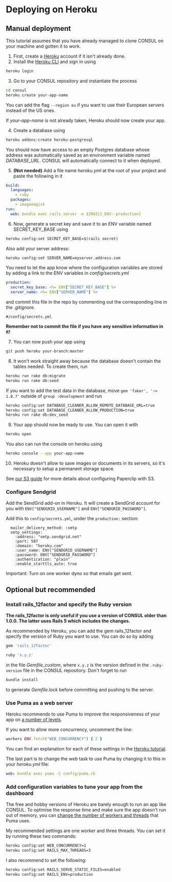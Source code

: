 # Deploying on Heroku

## Manual deployment

This tutorial assumes that you have already managed to clone CONSUL on your machine and gotten it to work.

1. First, create a [Heroku](https://www.heroku.com) account if it isn't already done.
2. Install the [Heroku CLI](https://devcenter.heroku.com/articles/heroku-cli) and sign in using

  ```bash
  heroku login
  ```

3. Go to your CONSUL repository and instantiate the process

  ```bash
  cd consul
  heroku create your-app-name
  ```

  You can add the flag `--region eu` if you want to use their European servers instead of the US ones.

  If _your-app-name_ is not already taken, Heroku should now create your app.

4. Create a database using

  ```bash
  heroku addons:create heroku-postgresql
  ```

  You should now have access to an empty Postgres database whose address was automatically saved as an environment variable named _DATABASE\_URL_. CONSUL will automatically connect to it when deployed.

5. **(Not needed)** Add a file name _heroku.yml_ at the root of your project and paste the following in it

  ```yml
  build:
    languages:
      - ruby
    packages:
      - imagemagick
  run:
    web: bundle exec rails server -e ${RAILS_ENV:-production}
  ```

6. Now, generate a secret key and save it to an ENV variable named SECRET\_KEY\_BASE using

  ```bash
  heroku config:set SECRET_KEY_BASE=$(rails secret)
  ```

  Also add your server address:

  ```bash
  heroku config:set SERVER_NAME=myserver.address.com
  ```

  You need to let the app know where the configuration variables are stored by adding a link to the ENV variables in _config/secrets.yml_

  ```yml
  production:
    secret_key_base: <%= ENV["SECRET_KEY_BASE"] %>
    server_name: <%= ENV["SERVER_NAME"] %>
  ```

  and commit this file in the repo by commenting out the corresponding line in the _.gitignore_.

  ```gitignore
  #/config/secrets.yml
  ```

  **Remember not to commit the file if you have any sensitive information in it!**

7. You can now push your app using

  ```bash
  git push heroku your-branch:master
  ```

8. It won't work straight away because the database doesn't contain the tables needed. To create them, run

  ```bash
  heroku run rake db:migrate
  heroku run rake db:seed
  ```

  If you want to add the test data in the database, move `gem 'faker', '~> 1.8.7'` outside of `group :development` and run

  ```bash
  heroku config:set DATABASE_CLEANER_ALLOW_REMOTE_DATABASE_URL=true
  heroku config:set DATABASE_CLEANER_ALLOW_PRODUCTION=true
  heroku run rake db:dev_seed
  ```

9. Your app should now be ready to use. You can open it with

  ```bash
  heroku open
  ```

  You also can run the console on heroku using

  ```bash
  heroku console --app your-app-name
  ```

10. Heroku doesn't allow to save images or documents in its servers, so it's necessary to setup a permanent storage space.

  See [our S3 guide](./using-aws-s3-as-storage.md) for more details about configuring Paperclip with S3.

### Configure Sendgrid

Add the SendGrid add-on in Heroku. It will create a SendGrid account for you with `ENV["SENDGRID_USERNAME"]` and `ENV["SENDGRID_PASSWORD"]`.

Add this to `config/secrets.yml`, under the `production:` section:

```
  mailer_delivery_method: :smtp
  smtp_settings:
    :address: "smtp.sendgrid.net"
    :port: 587
    :domain: "heroku.com"
    :user_name: ENV["SENDGRID_USERNAME"]
    :password: ENV["SENDGRID_PASSWORD"]
    :authentication: "plain"
    :enable_starttls_auto: true
```

Important: Turn on one worker dyno so that emails get sent.

## Optional but recommended

### Install rails\_12factor and specify the Ruby version

**The rails\_12factor is only useful if you use a version of CONSUL older than 1.0.0. The latter uses Rails 5 which includes the changes.**

As recommended by Heroku, you can add the gem rails\_12factor and specify the version of Ruby you want to use. You can do so by adding

```ruby
gem 'rails_12factor'

ruby 'x.y.z'
```

in the file _Gemfile\_custom_, where `x.y.z` is the version defined in the `.ruby-version` file in the CONSUL repository. Don't forget to run

```bash
bundle install
```

to generate _Gemfile.lock_ before committing and pushing to the server.

### Use Puma as a web server

Heroku recommends to use Puma to improve the responsiveness of your app on [a number of levels](http://blog.scoutapp.com/articles/2017/02/10/which-ruby-app-server-is-right-for-you).

If you want to allow more concurrency, uncomment the line:

```ruby
workers ENV.fetch("WEB_CONCURRENCY") { 2 }
```

You can find an explanation for each of these settings in the [Heroku tutorial](https://devcenter.heroku.com/articles/deploying-rails-applications-with-the-puma-web-server).

The last part is to change the _web_ task to use Puma by changing it to this in your _heroku.yml_ file:

```yml
web: bundle exec puma -C config/puma.rb
```

### Add configuration variables to tune your app from the dashboard

The free and hobby versions of Heroku are barely enough to run an app like CONSUL. To optimise the response time and make sure the app doesn't run out of memory, you can [change the number of workers and threads](https://devcenter.heroku.com/articles/deploying-rails-applications-with-the-puma-web-server#workers) that Puma uses.

My recommended settings are one worker and three threads. You can set it by running these two commands:

```bash
heroku config:set WEB_CONCURRENCY=1
heroku config:set RAILS_MAX_THREADS=3
```

I also recommend to set the following:
```bash
heroku config:set RAILS_SERVE_STATIC_FILES=enabled
heroku config:set RAILS_ENV=production
```
